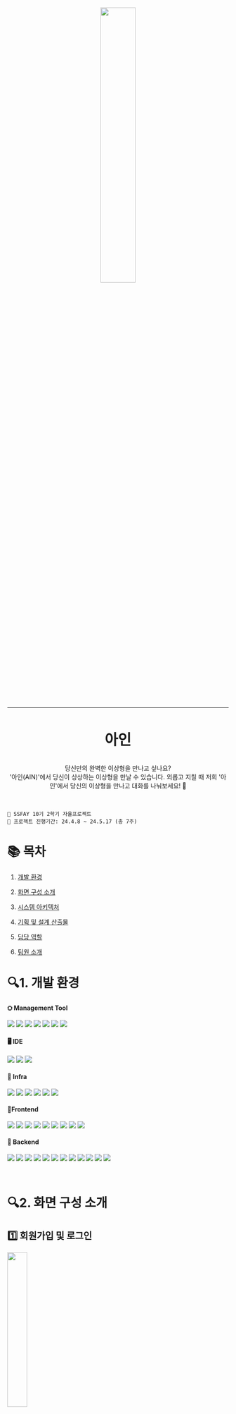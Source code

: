# <div align="center"><img align="center" src="https://github.com/ykim-yeji/ain/assets/68416691/686c70d6-74de-4cef-8208-a66f6a05b908" width=40% height=40%><hr><h3 align="center">아인</h3></div>

<div>
<p align="center">
당신만의 완벽한 이상형을 만나고 싶나요?<br>
'아인(AIN)'에서 당신이 상상하는 이상형을 만날 수 있습니다. 외롭고 지칠 때 저희 '아인'에서 당신의 이상형을 만나고 대화를 나눠보세요! 💞
</p></div><br>

<p>

```
📢 SSFAY 10기 2학기 자율프로젝트
📢 프로젝트 진행기간: 24.4.8 ~ 24.5.17 (총 7주)
```

# 📚 목차

1. [개발 환경](#개발-환경)

2. [화면 구성 소개](#화면-구성-소개)

3. [시스템 아키텍처](#시스템-아키텍처)

4. [기획 및 설계 산출물](#기획-및-설계-산출물)

5. [담당 역할](#담당-역할)

6. [팀원 소개](#팀원-소개)

</p>

<p>

# 🔍1. 개발 환경

<h4>⛭ Management Tool</h4>
<p align="left">
<img src="https://img.shields.io/badge/JIRA-0052CC?style=for-the-badge&logo=JIRA&logoColor=white">
<img src="https://img.shields.io/badge/gitlab-FC6D26?style=for-the-badge&logo=gitlab&logoColor=white">
<img src="https://img.shields.io/badge/mattermost-0058CC?style=for-the-badge&logo=mattermost&logoColor=white">
<img src="https://img.shields.io/badge/notion-000000?style=for-the-badge&logo=notion&logoColor=white">
<img src="https://img.shields.io/badge/figma-F24E1E?style=for-the-badge&logo=figma&logoColor=white">
<img src="https://img.shields.io/badge/postman-FF6C37?style=for-the-badge&logo=postman&logoColor=white">
<img src="https://img.shields.io/badge/GIT-F05032?style=for-the-badge&logo=git&logoColor=white">
</p>

<h4>🖥️ IDE</h4>
<p align="left">
<img src="https://img.shields.io/badge/INTELLIJ-000000?style=for-the-badge&logo=intellijidea&logoColor=white"/>
<img src="https://img.shields.io/badge/VISUAL STUDIO CODE-007ACC?style=for-the-badge&logo=VISUAL STUDIO CODE&logoColor=white"/>
<img src="https://img.shields.io/badge/PYCHARM-000000?style=for-the-badge&logo=pycharm&logoColor=white"/>
</p>

<h4>🚦 Infra</h4>
<p align="left">
<img src="https://img.shields.io/badge/AMAZON EC2-232F3E?style=for-the-badge&logo=amazonec2&logoColor=white"/>
<img src="https://img.shields.io/badge/AMAZON S3-569A31?style=for-the-badge&logo=amazons3&logoColor=white"/>
<img src="https://img.shields.io/badge/NGINX-009639?style=for-the-badge&logo=nginx&logoColor=white"/>
<img src="https://img.shields.io/badge/DOCKER-2496ED?style=for-the-badge&logo=docker&logoColor=white"/>
<img src="https://img.shields.io/badge/UBUNTU-E95420?style=for-the-badge&logo=ubuntu&logoColor=white"/>
<img src="https://img.shields.io/badge/JENKINS-D24939?style=for-the-badge&logo=jenkins&logoColor=white"/>
</p>

<h4>📱Frontend</h4>
<p align="left">
<img src="https://img.shields.io/badge/HTML5-E34F26?style=for-the-badge&logo=html5&logoColor=white"/>
<img src="https://img.shields.io/badge/CSS3-1572B6?style=for-the-badge&logo=css3&logoColor=white"/>
<img src="https://img.shields.io/badge/NEXT.JS-000000?style=for-the-badge&logo=NEXT.JS&logoColor=white"/>
<img src="https://img.shields.io/badge/REACT-61DAFB?style=for-the-badge&logo=REACT&logoColor=white"/>
<img src="https://img.shields.io/badge/TYPE SCRIPT-3178C6?style=for-the-badge&logo=TYPESCRIPT&logoColor=white"/>
<img src="https://img.shields.io/badge/SCSS-CC6699?style=for-the-badge&logo=SCSS&logoColor=white"/>
<img src="https://img.shields.io/badge/TAIL WIND CSS-06B6D4?style=for-the-badge&logo=TAILWINDCSS&logoColor=white"/>
<img src="https://img.shields.io/badge/styled components-DB7093?style=for-the-badge&logo=styled components&logoColor=white"/>
<img src="https://img.shields.io/badge/Zustand-670000?style=for-the-badge&logo=Zustand&logoColor=white"/>
</p>

<h4>💾 Backend</h4>
<p align="left">
<img src="https://img.shields.io/badge/java-007396?style=for-the-badge&logo=java&logoColor=white">
<img src="https://img.shields.io/badge/SPRING BOOT-6DB33F?style=for-the-badge&logo=springboot&logoColor=white"/>
<img src="https://img.shields.io/badge/SPRING SECURITY-6DB33F?style=for-the-badge&logo=springsecurity&logoColor=white"/>
<img src="https://img.shields.io/badge/OAUTH2-40AEF0?style=for-the-badge&logo=oauth2&logoColor=white"/>
<img src="https://img.shields.io/badge/JSON WEB TOKENS-000000?style=for-the-badge&logo=JSON WEB TOKENS&logoColor=white"/>
<img src="https://img.shields.io/badge/MYSQL-4479A1?style=for-the-badge&logo=mysql&logoColor=white"/>
<img src="https://img.shields.io/badge/REDIS-DC382D?style=for-the-badge&logo=redis&logoColor=white"/>
<img src="https://img.shields.io/badge/PYTHON-3776AB?style=for-the-badge&logo=python&logoColor=white"/>
<img src="https://img.shields.io/badge/FAST API-009688?style=for-the-badge&logo=FASTAPI&logoColor=white"/>
<img src="https://img.shields.io/badge/DallE 3-412991?style=for-the-badge&logo=openai&logoColor=white"/>
<img src="https://img.shields.io/badge/ChatGPT 4o-412991?style=for-the-badge&logo=openai&logoColor=white"/>
<img src="https://img.shields.io/badge/ChatGPT Assistants API-412991?style=for-the-badge&logo=openai&logoColor=white"/>
</p><br>

<p>

# 🔍2. 화면 구성 소개

## 1️⃣ 회원가입 및 로그인
<img src="https://github.com/ykim-yeji/ain/assets/68416691/216bf97e-8577-4763-aadf-42fd9dd337f1" width=30% height=30%/>
<p>저희 아인 서비스는 카카오 소셜 로그인으로 로그인이 가능합니다. 이상형 만들기 기능은 로그인을 하지 않아도 이용할 수 있습니다. 그외 나머지 기능은 로그인을 진행한 후에 사용할 수 있습니다.</p>

## 2️⃣ 이상형 만들기
<img src="https://github.com/ykim-yeji/ain/assets/68416691/50f02c58-8143-4bc4-8682-d1afd6013cde" width=30% height=30%/>
<p>사용자가 원하는 이상형을 텍스트 기반으로 구현할 수 있습니다. 각각의 문항에 대해 원하는 이상형 조건을 입력하고 '만나러 가기' 버튼을 클릭하면 나만의 이상형을 만날 수 있습니다. 생성된 이상형을 저장하면 해당 이상형과 채팅, 사진 찍기 등 다양한 활동을 진행할 수 있습니다.</p>

## 3️⃣ 채팅하기
<img src="https://github.com/ykim-yeji/ain/assets/68416691/a5c7c0ce-aa19-4c07-b6da-7f827b8633f0" width=30% height=30%/>
<p>이상형을 생성할 때 이상형에게 무작위로 MBTI가 부여됩니다. 부여된 MBTI를 기반으로 성격을 형성한 이상형과 채팅을 통해 소통할 수 있습니다.</p>

## 4️⃣ 사진 찍기
<img src="https://github.com/ykim-yeji/ain/assets/68416691/22236abf-f9e6-415f-8f72-133e3dfecd3f" width=30% height=30%/>
<p>이상형과 함께 사진을 찍고 저장할 수 있습니다.</p>

## 5️⃣ 설정
### 5-1. 사용자 닉네임 수정
<img src="https://github.com/ykim-yeji/ain/assets/68416691/7639de65-7da3-47bc-869e-c00d39bed9d7" width=30% height=30%/>
<p>헤더에서 사용자의 닉네임을 수정할 수 있습니다. 사용자의 닉네임을 수정하면 수정한 닉네임으로 이상형이 불러줍니다.</p>

### 5-2. 이상형 별명 수정
<img src="https://github.com/ykim-yeji/ain/assets/68416691/9bae5050-abc5-4ee6-8456-05dd53167749" width=30% height=30%/>
<p>이상형 상세보기 페이지에서 이상형의 별명을 수정할 수 있습니다. 이상형 별명을 수정하면 수정한 별명으로 이상형을 부를 수 있습니다.</p>

### 5-3. 이상형 채팅 내역 초기화
<img src="https://github.com/ykim-yeji/ain/assets/68416691/69346b0f-fce7-4ee4-a472-4395e2b702c8" width=30% height=30%/>
<p>이상형 채팅 페이지에서 지금까지 이상형과 채팅한 내역을 초기화할 수 있습니다.</p>

### 5-4. 이상형 삭제
<img src="https://github.com/ykim-yeji/ain/assets/68416691/86764a2e-db99-4248-8a22-cfcb2b806389" width=30% height=30%/>
<p>이상형 상세보기 페이지에서 이상형을 삭제할 수 있습니다.</p>

### 5-4. 로그아웃
<img src="https://github.com/ykim-yeji/ain/assets/68416691/b5dfdaec-b1ee-4dd9-b9ae-8a32226c1f68" width=30% height=30%/>
<p>헤더에서 로그아웃을 진행할 수 있습니다.</p>


<p>

# 🔍3. 시스템 아키텍처
<img src="https://github.com/ykim-yeji/ain/assets/68416691/42536461-6162-4ae5-b49d-e2ead3ff5878" width=60% height=60%/>

</p>

<p>

# 🔍4. 기획 설계 및 산출물

## 📝 요구사항 명세서
<img src="https://github.com/ykim-yeji/ain/assets/68416691/44b1b12a-eb5f-4b96-9c42-b3d6bc8f5c60" width=60% height=60%>
<img src="https://github.com/ykim-yeji/ain/assets/68416691/ca1251f5-ddaa-4fb3-9095-736d70b027f6" width=60% height=60%>

## 📝 기능명세서
### 👨🏻‍💻프론트엔드
<img src="https://github.com/ykim-yeji/ain/assets/68416691/e1c6165f-5a73-4541-91aa-f34863fd8f64" width=60% height=60%/>
<img src="https://github.com/ykim-yeji/ain/assets/68416691/14b175b2-4e87-42f6-bab7-5c1ec9c5deea" width=60% height=60%/>
<img src="https://github.com/ykim-yeji/ain/assets/68416691/807bc701-0d5d-40db-b0d7-aa00ee8b8a92" width=60% height=60%/>
<img src="https://github.com/ykim-yeji/ain/assets/68416691/46f3857a-0de9-43bf-bb84-9a280712a208" width=60% height=60%/>
<img src="https://github.com/ykim-yeji/ain/assets/68416691/38e449ef-11a9-4814-bcb7-656251ca447a" width=60% height=60%/>

### 👨🏻‍💻백엔드
<img src="https://github.com/ykim-yeji/ain/assets/68416691/dfb3907f-412a-4f7e-8a9b-c41e6ba7373a"/>
<img src="https://github.com/ykim-yeji/ain/assets/68416691/d8fc31ba-0b71-410f-a640-64ef50e9f605"/>
<img src="https://github.com/ykim-yeji/ain/assets/68416691/1473cf10-3505-4bfd-9903-ad6a9a5c5b23"/>

## 📝 화면 설계서
<img src="https://github.com/ykim-yeji/ain/assets/68416691/559c61eb-33d2-4792-b675-c8754116cda5" width=40% height=40%>

## 📝 ERD
<img src="https://github.com/ykim-yeji/ain/assets/68416691/4daef96d-5ac9-40d0-be71-aa8e5acdab8b" width=70% height=70%>

</p>

<p>

# 🔍5. 담당 역할
- 코드 리뷰 환경 조성을 위해 gerrit 코드 리뷰 툴 gitlab과 연동
  - 프로프로젝트에서 사용하고 있는 gitlab에서 access token을 생성하고 gitlab과 연동되어 있는 EC2 서버 내에서 gerrit 설정 파일에 토큰을 활용하여 gitlab과 gerrit을 연동하였습니다.
  - 이후 gitlab으로의 새로운 기능을 push 하려고 할 때 자동으로 gerrit에서 코드 리뷰를 진행 후 push 검증이 가능하도록 설정하였습니다.
  
- 필요한 서버 인프라 구축
  - EC2 개발 서버에서 DockerFile을 활용하여 Nginx, Jenkins, Spring Boot, Fast API, Next.js, MySQL에 대한 이미지 파일 및 도커 컨테이너를 만들어 인프라를 구축했습니다.
  - 개발 서버에서 gitlab과 Jenkins를 활용하여 CI/CD 환경을 구축하였습니다. Jenkins의 파이프라인 방식을 적용해 Next.js, Spring Boot, FastAPI 등 각 영역별로 적절한 CI/CD 프로세스를 구현하여, 원활한 개발 및 배포 환경을 마련했습니다.
  - AWS의 S3 Bucket을 활용하여 이미지 데이터를 처리하기 위한 환경을 마련하였습니다.

- 특정 이상형에 대한 상세 조회 및 이상형 닉네임 수정 관련 API 구현
  - 생성한 나만의 이상형에 대한 이름 및 닉네임, 이미지에 대해서 조회할 수 있는 API를 구현하였습니다.
  - 내가 원하는 이상형 닉네임으로 수정할 수 있도록 API를 구현하였습니다.

</p>

<p>

# 👩‍👦‍👦6. 팀원 소개
### 🖥️ 프론트엔드
| [백천주](https://github.com/chickenisamazing)                                                                                     | [정성현](https://github.com/awaySH)                                                                                   | [조서현](https://github.com/j0j00h)                                                                                    |
|------------------------------------------------------------------------------------------------------------------------|-------------------------------------------------------------------------------------------------------------------------|-----------------------------------------------------------------------------------------------------------------------|
| <img width="100" alt="Screenshot 2023-06-19 at 2 35 05 PM" src="https://avatars.githubusercontent.com/u/121774786?v=4"> | <img width="100" alt="Screenshot 2023-06-19 at 2 35 05 PM" src="https://avatars.githubusercontent.com/u/172378447?v=4"> | <img width="100" alt="Screenshot 2023-06-19 at 2 35 05 PM" src="https://avatars.githubusercontent.com/u/172246696?v=4"> |

### 💻 백엔드
| [진주성](https://github.com/vmfaldwntjd)                                                                                                                                  | [전새벽](https://github.com/toqurJeon)                                                                | [김예지](https://github.com/ykim-yeji) |
|------------------------------------------------------------------------------------------------------------------------------------------------------------------------|------------------------------------------------------------------------|------------------------------------|
| <img width="100" alt="Screenshot 2023-06-19 at 2 41 20 PM" src="https://github.com/hel-gather/hel-gather-server/assets/67910922/d9ade50f-3d51-4674-bbc2-96046980e01d"> | <img src="https://avatars.githubusercontent.com/u/170904724?v=4" alt="이미지" style="width: 100px;"> |  <img src="https://avatars.githubusercontent.com/u/68416691?v=4" alt="이미지" style="width: 100px;"> |


</p>